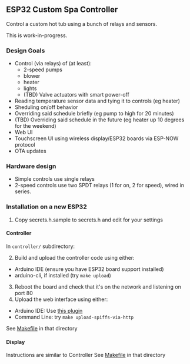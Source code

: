 ESP32 Custom Spa Controller
----

Control a custom hot tub using a bunch of relays and sensors.  

This is work-in-progress.

### Design Goals

* Control (via relays) of (at least):
  * 2-speed pumps
  * blower
  * heater
  * lights
  * (TBD) Valve actuators with smart power-off
* Reading temperature sensor data and tying it to controls (eg heater)
* Sheduling on/off behavior
* Overriding said schedule briefly (eg pump to high for 20 minutes)
* (TBD) Overriding said schedule in the future (eg heater up 10 degrees for the weekend)
* Web UI 
* Touchscreen UI using wireless display/ESP32 boards via ESP-NOW protocol
* OTA updates

### Hardware design

* Simple controls use single relays
* 2-speed controls use two SPDT relays (1 for on, 2 for speed), wired in series.

### Installation on a new ESP32

1. Copy secrets.h.sample to secrets.h and edit for your settings

#### Controller

In `controller/` subdirectory:

2. Build and upload the controller code using either:
  * Arduino IDE (ensure you have ESP32 board support installed)
  * arduino-cli, if installed (try `make upload`)
3. Reboot the board and check that it's on the network and listening on port 80
4. Upload the web interface using either:
  * Arduino IDE: Use [this plugin](https://randomnerdtutorials.com/install-esp32-filesystem-uploader-arduino-ide/)
  * Command Line: try `make upload-spiffs-via-http`

See [Makefile](controller%2FMakefile) in that directory

#### Display

Instructions are similar to Controller
See [Makefile](display%2FMakefile) in that directory
